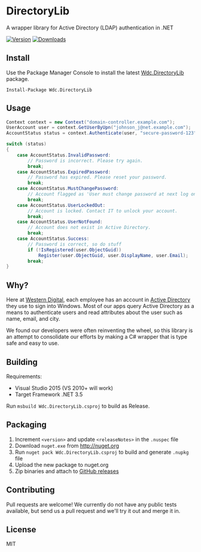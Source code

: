 # DirectoryLib

A wrapper library for Active Directory (LDAP) authentication in .NET

[![Version](https://img.shields.io/nuget/v/Wdc.DirectoryLib.svg)](https://www.nuget.org/packages/Wdc.DirectoryLib/)
[![Downloads](https://img.shields.io/nuget/dt/Wdc.DirectoryLib.svg)](https://www.nuget.org/packages/Wdc.DirectoryLib/)

## Install

Use the Package Manager Console to install the latest [Wdc.DirectoryLib](https://www.nuget.org/packages/Wdc.DirectoryLib/) package.
```
Install-Package Wdc.DirectoryLib
```

## Usage
```cs
Context context = new Context("domain-controller.example.com");
UserAccount user = context.GetUserByUpn("johnson_j@net.example.com");
AccountStatus status = context.Authenticate(user, "secure-password-123");

switch (status)
{
    case AccountStatus.InvalidPassword:
        // Password is incorrect. Please try again.
        break;
    case AccountStatus.ExpiredPassword:
        // Password has expired. Please reset your password.
        break;
    case AccountStatus.MustChangePassword:
        // Account flagged as 'User must change password at next log on.';
        break;
    case AccountStatus.UserLockedOut:
        // Account is locked. Contact IT to unlock your account.
        break;
    case AccountStatus.UserNotFound:
        // Account does not exist in Active Directory.
        break;
    case AccountStatus.Success:
        // Password is correct, so do stuff
		if (!IsRegistered(user.ObjectGuid))
    		Register(user.ObjectGuid, user.DisplayName, user.Email);
        break;
}
```

## Why?
Here at [Western Digital](http://wdc.com), each employee has an account in [Active Directory](https://en.wikipedia.org/wiki/Active_Directory) they use to sign into Windows. Most of our apps query Active Directory as a means to authenticate users and read attributes about the user such as name, email, and city.

We found our developers were often reinventing the wheel, so this library is an attempt to consolidate our efforts by making a C# wrapper that is type safe and easy to use.

## Building
Requirements:

* Visual Studio 2015 (VS 2010+ will work)
* Target Framework .NET 3.5

Run `msbuild Wdc.DirectoryLib.csproj` to build as Release.

## Packaging
1. Increment `<version>` and update `<releaseNotes>` in the `.nuspec` file
2. Download `nuget.exe` from http://nuget.org
3. Run `nuget pack Wdc.DirectoryLib.csproj` to build and generate `.nupkg` file
4. Upload the new package to nuget.org
5. Zip binaries and attach to [GitHub releases](https://github.com/westerndigitalcorporation/DirectoryLib/releases)

## Contributing
Pull requests are welcome! We currently do not have any public tests available, but send us a pull request and we'll try it out and merge it in.

## License
MIT